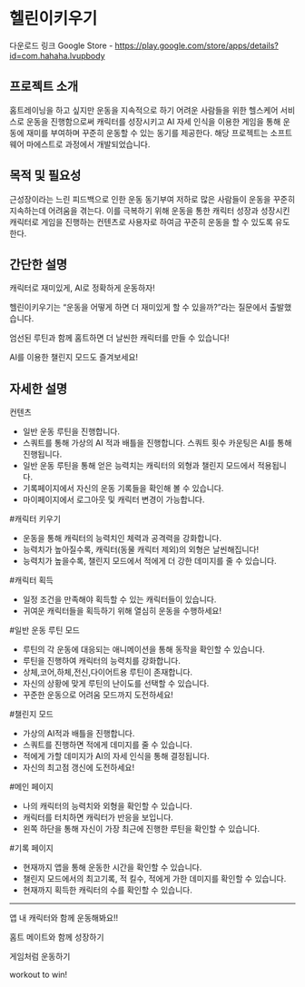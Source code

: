 # 헬린이키우기
다운로드 링크 Google Store - https://play.google.com/store/apps/details?id=com.hahaha.lvupbody

## 프로젝트 소개
홈트레이닝을 하고 싶지만 운동을 지속적으로 하기 어려운 사람들을 위한 헬스케어 서비스로 운동을 진행함으로써 캐릭터를 성장시키고 AI 자세 인식을 이용한 게임을 통해 운동에 재미를 부여하며 꾸준히 운동할 수 있는 동기를 제공한다. 해당 프로젝트는 소프트웨어 마에스트로 과정에서 개발되었습니다.

## 목적 및 필요성

근성장이라는 느린 피드백으로 인한 운동 동기부여 저하로 많은 사람들이 운동을 꾸준히 지속하는데 어려움을 겪는다. 이를 극복하기 위해 운동을 통한 캐릭터 성장과 성장시킨 캐릭터로 게임을 진행하는 컨텐츠로 사용자로 하여금 꾸준히 운동을 할 수 있도록 유도한다. 

## 간단한 설명

캐릭터로 재미있게, AI로 정확하게 운동하자!

헬린이키우기는 “운동을 어떻게 하면 더 재미있게 할 수 있을까?”라는 질문에서 출발했습니다.

엄선된 루틴과 함께 홈트하면 더 날씬한 캐릭터를 만들 수 있습니다!

AI를 이용한 챌린지 모드도 즐겨보세요!

## 자세한 설명

컨텐츠

- 일반 운동 루틴을 진행합니다.
- 스쿼트를 통해 가상의 AI 적과 배틀을 진행합니다. 스쿼트 횟수 카운팅은 AI를 통해 진행됩니다.
- 일반 운동 루틴을 통해 얻은 능력치는 캐릭터의 외형과 챌린지 모드에서 적용됩니다.
- 기록페이지에서 자신의 운동 기록들을 확인해 볼 수 있습니다.
- 마이페이지에서 로그아웃 및 캐릭터 변경이 가능합니다.

#캐릭터 키우기

- 운동을 통해 캐릭터의 능력치인 체력과 공격력을 강화합니다.
- 능력치가 높아질수록, 캐릭터(동물 캐릭터 제외)의 외형은 날씬해집니다!
- 능력치가 높을수록, 챌린지 모드에서 적에게 더 강한 데미지를 줄 수 있습니다.

#캐릭터 획득

- 일정 조건을 만족해야 획득할 수 있는 캐릭터들이 있습니다.
- 귀여운 캐릭터들을 획득하기 위해 열심히 운동을 수행하세요!

#일반 운동 루틴 모드

- 루틴의 각 운동에 대응되는 애니메이션을 통해 동작을 확인할 수 있습니다.
- 루틴을 진행하여 캐릭터의 능력치를 강화합니다.
- 상체,코어,하체,전신,다이어트용 루틴이 존재합니다.
- 자신의 상황에 맞게 루틴의 난이도를 선택할 수 있습니다.
- 꾸준한 운동으로 어려움 모드까지 도전하세요!

#챌린지 모드 

- 가상의 AI적과 배틀을 진행합니다.
- 스쿼트를 진행하면 적에게 데미지를 줄 수 있습니다.
- 적에게 가할 데미지가 AI의 자세 인식을 통해 결정됩니다.
- 자신의 최고점 갱신에 도전하세요!

#메인 페이지

- 나의 캐릭터의 능력치와 외형을 확인할 수 있습니다.
- 캐릭터를 터치하면 캐릭터가 반응을 보입니다.
- 왼쪽 하단을 통해 자신이 가장 최근에 진행한 루틴을 확인할 수 있습니다.

#기록 페이지

- 현재까지 앱을 통해 운동한 시간을 확인할 수 있습니다.
- 챌린지 모드에서의 최고기록, 적 킬수, 적에게 가한 데미지를 확인할 수 있습니다.
- 현재까지 획득한 캐릭터의 수를 확인할 수 있습니다.

---

앱 내 캐릭터와 함께 운동해봐요!!

홈트 메이트와 함께 성장하기

게임처럼 운동하기

workout to win!
